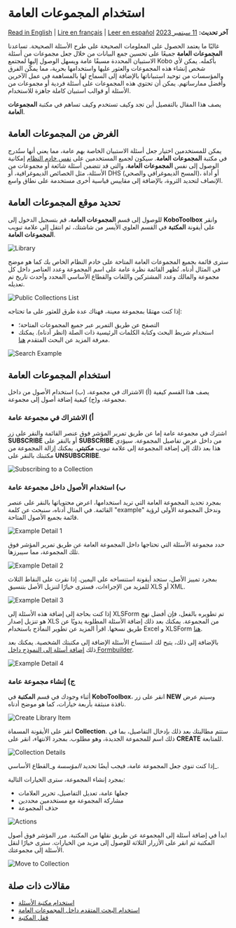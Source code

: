 # استخدام المجموعات العامة
<a href="../using_public_collections.html">Read in English</a> | <a href="../fr/using_public_collections.html">Lire en français</a> | <a href="../es/using_public_collections.html">Leer en español</a>
**آخر تحديث:** <a href="https://github.com/kobotoolbox/docs/blob/8f6b969a2b7812779940875ace1100d741729d70/source/using_public_collections.md" class="reference">11 سبتمبر 2023</a>

غالبًا ما يعتمد الحصول على المعلومات الصحيحة على طرح الأسئلة الصحيحة.
تساعدنا **المجموعات العامة** جميعًا على تحسين جمع البيانات من خلال جعل مجموعات
من أسئلة الاستبيان المحددة مسبقًا عامة ويسهل الوصول إليها لمجتمع Kobo
بأكمله. يمكن لأي شخص إنشاء هذه المجموعات والعثور عليها واستخدامها بحرية، مما يمكّن
الفرق والمؤسسات من توحيد استبياناتها بالإضافة إلى السماح لها
بالمساهمة في عمل الآخرين وأفضل ممارساتهم. يمكن أن تحتوي هذه المجموعات
على أسئلة فردية أو مجموعات من الأسئلة أو قوالب استبيان كاملة
جاهزة للاستخدام.

يصف هذا المقال بالتفصيل أين تجد وكيف تستخدم وكيف
تساهم في مكتبة **المجموعات العامة**.

## الغرض من المجموعات العامة

يمكن للمستخدمين اختيار جعل أسئلة الاستبيان الخاصة بهم عامة، مما يعني أنها ستُدرج
في مكتبة **المجموعات العامة**. سيكون لجميع المستخدمين على
[نفس خادم النظام](creating_account.md) إمكانية الوصول إلى نفس **المجموعات
العامة**، والتي قد تتضمن أسئلة شائعة أو مجموعات من الأسئلة، مثل
الخصائص الديموغرافية، أو DHS (المسح الديموغرافي والصحي)، أو أداة الإنصاف
لتحديد الثروة، بالإضافة إلى مقاييس قياسية أخرى مستخدمة على نطاق واسع.

## تحديد موقع المجموعات العامة

للوصول إلى قسم **المجموعات العامة**، قم بتسجيل الدخول إلى **KoboToolbox** وانقر
على أيقونة **المكتبة** في القسم العلوي الأيسر من شاشتك، ثم
انتقل إلى علامة تبويب **المجموعات العامة**.

![Library](/images/using_public_collections/library.png)

سترى قائمة بجميع المجموعات العامة المتاحة على خادم النظام الخاص بك
كما هو موضح في المثال أدناه. تُظهر القائمة نظرة عامة على
اسم المجموعة وعدد العناصر داخل كل مجموعة والمالك وعدد
المشتركين واللغات والقطاع الأساسي المحدد وأحدث تاريخ
تم تعديله.

![Public Collections List](/images/using_public_collections/public_collections_list.png)

إذا كنت مهتمًا بمجموعة معينة، فهناك عدة طرق للعثور
على ما تحتاجه:

-   التصفح عن طريق التمرير عبر جميع المجموعات المتاحة؛
-   استخدام شريط البحث وكتابة الكلمات الرئيسية ذات الصلة (انظر أدناه). يمكنك معرفة
    المزيد عن البحث المتقدم [هنا](public_collections_advanced_search.md).

![Search Example](/images/using_public_collections/search_example.gif)

## استخدام المجموعات العامة

يصف هذا القسم كيفية (أ) الاشتراك في مجموعة، (ب) استخدام الأصول من
داخل مجموعة، و(ج) كيفية إضافة أصول إلى مجموعة.

### أ) الاشتراك في مجموعة عامة

اشترك في مجموعة عامة إما عن طريق تمرير المؤشر فوق عنصر القائمة
والنقر على زر **SUBSCRIBE** أو بالنقر على **SUBSCRIBE** من داخل
عرض تفاصيل المجموعة. سيؤدي هذا بعد ذلك إلى إضافة المجموعة إلى علامة تبويب **مكتبتي**. يمكنك إزالة المجموعة من مكتبتك بالنقر على
**UNSUBSCRIBE**.

![Subscribing to a Collection](/images/using_public_collections/subscribing_to_a_collection.gif)

### ب) استخدام الأصول داخل مجموعة عامة

بمجرد تحديد المجموعة العامة التي تريد استخدامها، اعرض
محتوياتها بالنقر على عنصر القائمة. في المثال أدناه، سنبحث عن
كلمة "example" وندخل المجموعة الأولى لرؤية قائمة بجميع الأصول
المتاحة.

![Example Detail 1](/images/using_public_collections/example_detail_1.gif)

حدد مجموعة الأسئلة التي تحتاجها داخل المجموعة العامة عن طريق تمرير
المؤشر فوق تلك المجموعة، مما سيبرزها.

![Example Detail 2](/images/using_public_collections/example_detail_2.gif)

بمجرد تمييز الأصل، ستجد أيقونة استنساخه على اليمين.
إذا نقرت على النقاط الثلاث للمزيد من الإجراءات، فسترى خيارًا لتنزيل
الأصل بتنسيق XLS أو XML.

![Example Detail 3](/images/using_public_collections/example_detail_3.gif)

إذا كنت بحاجة إلى إضافة هذه الأسئلة إلى XLSForm تم تطويره بالفعل، فإن أفضل
نهج هو تنزيل إصدار XLS من المجموعة. يمكنك بعد ذلك
إضافة الأسئلة المطلوبة يدويًا عن طريق نسخها. اقرأ المزيد عن
تطوير النماذج باستخدام Excel و XLSForm [هنا](edit_forms_excel.md).

بالإضافة إلى ذلك، يتيح لك استنساخ الأسئلة الإضافة إلى مكتبتك الشخصية.
يمكنك بعد ذلك
[إضافة أسئلة إلى النموذج داخل Formbuilder](question_library.md).

![Example Detail 4](/images/using_public_collections/example_detail_4.gif)

### ج) إنشاء مجموعة عامة

أثناء وجودك في قسم **المكتبة** في **KoboToolbox**، انقر على زر **NEW**
وسيتم عرض نافذة منبثقة بأربعة خيارات، كما هو موضح أدناه.

![Create Library Item](/images/using_public_collections/create_library_item.png)

انقر على الأيقونة المسماة **Collection**. ستتم مطالبتك بعد ذلك بإدخال التفاصيل،
بما في ذلك اسم للمجموعة الجديدة، وهو مطلوب. بمجرد الانتهاء، انقر
على **CREATE** للمتابعة.

![Collection Details](/images/using_public_collections/collection_details.png)

إذا كنت تنوي جعل المجموعة عامة، فيجب أيضًا تحديد _المؤسسة_ و_القطاع
الأساسي_.

بمجرد إنشاء المجموعة، سترى الخيارات التالية:

-   جعلها عامة، تعديل التفاصيل، تحرير العلامات
-   مشاركة المجموعة مع مستخدمين محددين
-   حذف المجموعة

![Actions](/images/using_public_collections/actions.gif)

ابدأ في إضافة أسئلة إلى المجموعة عن طريق نقلها من المكتبة. مرر
المؤشر فوق أصول المكتبة ثم انقر على الأزرار الثلاثة للوصول إلى مزيد
من الخيارات. سترى خيارًا لنقل الأسئلة إلى مجموعتك.

![Move to Collection](/images/using_public_collections/move_to_collection.gif)

## مقالات ذات صلة

-   [استخدام مكتبة الأسئلة](question_library.md)
-   [استخدام البحث المتقدم داخل المجموعات العامة](public_collections_advanced_search.md)
-   [قفل المكتبة](library_locking.md)